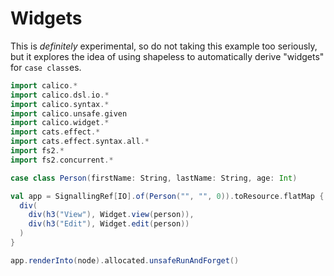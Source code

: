 # Widgets

This is _definitely_ experimental, so do not taking this example too seriously, but it explores the idea of using shapeless to automatically derive "widgets" for `case class`es.

```scala mdoc:js
import calico.*
import calico.dsl.io.*
import calico.syntax.*
import calico.unsafe.given
import calico.widget.*
import cats.effect.*
import cats.effect.syntax.all.*
import fs2.*
import fs2.concurrent.*

case class Person(firstName: String, lastName: String, age: Int)

val app = SignallingRef[IO].of(Person("", "", 0)).toResource.flatMap { person =>
  div(
    div(h3("View"), Widget.view(person)),
    div(h3("Edit"), Widget.edit(person))
  )
}

app.renderInto(node).allocated.unsafeRunAndForget()
```
